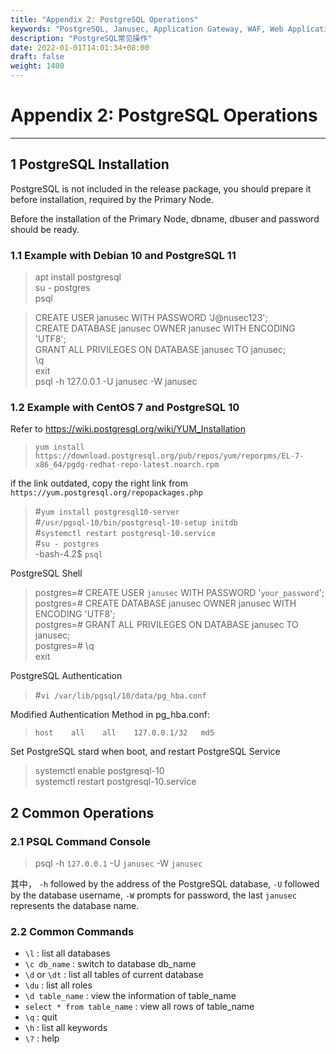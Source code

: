 ```yaml
---
title: "Appendix 2: PostgreSQL Operations"
keywords: "PostgreSQL, Janusec, Application Gateway, WAF, Web Application Firewall"
description: "PostgreSQL常见操作"
date: 2022-01-01T14:01:34+08:00
draft: false
weight: 1400
---
```


# Appendix 2: PostgreSQL Operations
---

## 1 PostgreSQL Installation  

PostgreSQL is not included in the release package, you should prepare it before installation, required by the Primary Node.   

Before the installation of the Primary Node, dbname, dbuser and password should be ready.  

### 1.1 Example with Debian 10 and PostgreSQL 11

> apt install postgresql  
> su - postgres  
> psql  

> CREATE USER janusec WITH PASSWORD 'J@nusec123';  
> CREATE DATABASE janusec OWNER janusec WITH ENCODING 'UTF8';    
> GRANT ALL PRIVILEGES ON DATABASE janusec TO janusec;  
> \q  
> exit  
> psql -h 127.0.0.1 -U janusec -W janusec  


### 1.2 Example with CentOS 7 and PostgreSQL 10

Refer to https://wiki.postgresql.org/wiki/YUM_Installation

> `yum install https://download.postgresql.org/pub/repos/yum/reporpms/EL-7-x86_64/pgdg-redhat-repo-latest.noarch.rpm`  

if the link outdated, copy the right link from `https://yum.postgresql.org/repopackages.php`     

> #`yum install postgresql10-server`   
> #`/usr/pgsql-10/bin/postgresql-10-setup initdb`   
> #`systemctl restart postgresql-10.service`  
> #`su - postgres`  
> -bash-4.2$ `psql`   


PostgreSQL Shell   

> postgres=\# CREATE USER `janusec` WITH PASSWORD &#39;`your_password`&#39;;  
> postgres=\# CREATE DATABASE janusec OWNER janusec WITH ENCODING 'UTF8';      
> postgres=\# GRANT ALL PRIVILEGES ON DATABASE janusec TO janusec;  
> postgres=\# \q   
> exit  

PostgreSQL Authentication  

> #`vi /var/lib/pgsql/10/data/pg_hba.conf`  

Modified Authentication Method in pg_hba.conf:     

> `host    all    all    127.0.0.1/32   md5`     

Set PostgreSQL stard when boot, and restart PostgreSQL Service  

> systemctl enable postgresql-10   
> systemctl restart postgresql-10.service    



## 2 Common Operations  

### 2.1 PSQL Command Console  

> psql -h `127.0.0.1` -U `janusec` -W `janusec`   

其中， `-h` followed by the address of the PostgreSQL database, `-U` followed by the database username, `-W` prompts for password, the last `janusec` represents the database name.  

### 2.2 Common Commands    

* `\l` : list all databases    
* `\c db_name` : switch to database db_name  
* `\d` or `\dt` : list all tables of current database  
* `\du` : list all roles    
* `\d table_name` : view the information of table_name  
* `select * from table_name` : view all rows of table_name  
* `\q` : quit  
* `\h` : list all keywords  
* `\?` : help  
  